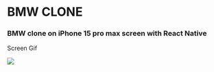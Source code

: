 ## <h1>BMW CLONE</h1>

<h3>BMW clone on iPhone 15 pro max screen with React Native </h3>

Screen Gif

<img src="./src/assets/images/gif.mp4"/>
